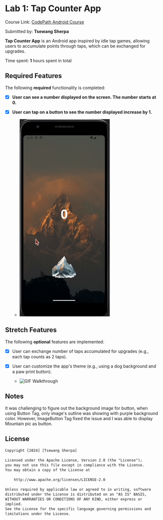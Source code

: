 # Lab 1: Tap Counter App

Course Link: [CodePath Android Course](https://courses.codepath.org/courses/and102/unit/1#!labs)

Submitted by: **Tsewang Sherpa** <!-- Replace 'Your Name Here' with your actual name -->

**Tap Counter App** is an Android app inspired by idle tap games, allowing users to accumulate points through taps, which can be exchanged for upgrades.

Time spent: **1** hours spent in total <!-- Replace 'X' with the number of hours you spent on this project -->

## Required Features

The following **required** functionality is completed:

- [X] **User can see a number displayed on the screen. The number starts at 0.**
- [X] **User can tap on a button to see the number displayed increase by 1.**
      
    - <img src='./First.gif' title='GIF Walkthrough' width='' alt='GIF Walkthrough' />

## Stretch Features

The following **optional** features are implemented:

- [X] User can exchange number of taps accumulated for upgrades (e.g., each tap counts as 2 taps).
- [X] User can customize the app's theme (e.g., using a dog background and a paw print button).
      
   - <img src='./Upgrade.gif' title='GIF Walkthrough' width='' alt='GIF Walkthrough' />

## Notes

It was challenging to figure out the background image for button, when using Button Tag, only image's outline was showing with purple background color. However, ImageButton Tag fixed the issue and I was able to display Mountain pic as button. <!-- Replace this with your specific challenges and experiences -->

## License

    Copyright [2024] [Tsewang Sherpa]

    Licensed under the Apache License, Version 2.0 (the "License");
    you may not use this file except in compliance with the License.
    You may obtain a copy of the License at

        http://www.apache.org/licenses/LICENSE-2.0

    Unless required by applicable law or agreed to in writing, software
    distributed under the License is distributed on an "AS IS" BASIS,
    WITHOUT WARRANTIES OR CONDITIONS OF ANY KIND, either express or implied.
    See the License for the specific language governing permissions and
    limitations under the License.
